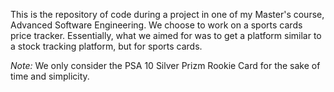 This is the repository of code during a project in one of my Master's course, Advanced Software Engineering. We choose to work on a sports cards price tracker. Essentially, what we aimed for was to get a platform similar to a stock tracking platform, but for sports cards. 

*Note:* We only consider the PSA 10 Silver Prizm Rookie Card for the sake of time and simplicity.
